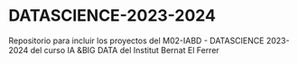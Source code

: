 # DATASCIENCE-2023-2024
Repositorio para incluir los proyectos del M02-IABD - DATASCIENCE 2023-2024 del curso IA &amp;BIG DATA del Institut Bernat El Ferrer
